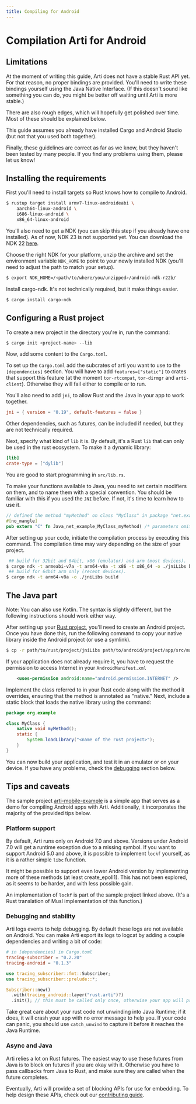 ```yaml
---
title: Compiling for Android
---
```


# Compilation Arti for Android

## Limitations
At the moment of writing this guide, Arti does not have a stable Rust API yet. For that reason, no proper bindings are provided.
You'll need to write these bindings yourself using the Java Native Interface. (If this doesn't sound like something you can do, you might be better off waiting until Arti is more stable.)

There are also rough edges, which will hopefully get polished over time. Most of these should be explained below.

This guide assumes you already have installed Cargo and Android Studio (but not that you used both together).

Finally, these guidelines are correct as far as we know, but they haven't been tested by many people. If you find any problems using them, please let us know!

## Installing the requirements

First you'll need to install targets so Rust knows how to compile to Android.

```sh
$ rustup target install armv7-linux-androideabi \
	aarch64-linux-android \
	i686-linux-android \
	x86_64-linux-android
```

You'll also need to get a NDK (you can skip this step if you already have one installed). As of now, NDK 23 is not supported yet.
You can download the NDK 22 [here](https://github.com/android/ndk/wiki/Unsupported-Downloads).

Choose the right NDK for your platform, unzip the archive and set the environment variable `NDK_HOME` to point to your newly installed NDK (you'll need to adjust the path to match your setup).

```sh
$ export NDK_HOME=/<path/to/where/you/unzipped>/android-ndk-r22b/
```

Install cargo-ndk. It's not technically required, but it make things easier.

```sh
$ cargo install cargo-ndk
```

## Configuring a Rust project

To create a new project in the directory you're in, run the command:

```sh
$ cargo init <project-name> --lib
```

Now, add some content to the `Cargo.toml`.

To set up the `Cargo.toml` add the subcrates of arti you want to use to the `[dependencies]` section. You will have to add `features=["static"]` to crates that support this feature (at the moment `tor-rtcompat`, `tor-dirmgr` and `arti-client`). Otherwise they will fail either to compile or to run.

You'll also need to add `jni`, to allow Rust and the Java in your app to work together.

```toml
jni = { version = "0.19", default-features = false }
```

Other dependencies, such as futures, can be included if needed, but they are not technically required.

Next, specify what kind of `lib` it is. By default, it's a Rust `lib` that can only be used in the rust ecosystem. To make it a dynamic library:

```toml
[lib]
crate-type = ["dylib"]
```

You are good to start programming in `src/lib.rs`.

To make your functions available to Java, you need to set certain modifiers on them, and to name them with a special convention. You should be familiar with this if you used the `JNI` before. If not, it's time to learn how to use it.

```rust
// defined the method "myMethod" on class "MyClass" in package "net.example"
#[no_mangle]
pub extern "C" fn Java_net_example_MyClass_myMethod( /* parameters omitted */ ) {..}
```

After setting up your code, initiate the compilation process by executing this command. The compilation time may vary depending on the size of your project.

```sh
 ## build for 32bit and 64bit, x86 (emulator) and arm (most devices).
$ cargo ndk -t armeabi-v7a -t arm64-v8a -t x86 -t x86_64 -o ./jniLibs build
 ## build for 64bit arm only (recent devices).
$ cargo ndk -t arm64-v8a -o ./jniLibs build
```

## The Java part

Note: You can also use Kotlin. The syntax is slightly different, but the following instructions should work either way.

After setting up your [Rust project](#configuring-a-rust-project), you'll need to create an Android project. Once you have done this, run the following command to copy your native library inside the Android project (or use a symlink).

```sh
$ cp -r path/to/rust/project/jniLibs path/to/android/project/app/src/main
```

If your application does not already require it, you have to request the permission to access Internet in your `AndroidManifest.xml`

```xml
    <uses-permission android:name="android.permission.INTERNET" />
```

Implement the class referred to in your Rust code along with the method it overrides, ensuring that the method is annotated as "native." Next, include a static block that loads the native library using the command:

```java
package org.example

class MyClass {
    native void myMethod();
    static {
        System.loadLibrary("<name of the rust project>");
    }
}
```

You can now build your application, and test it in an emulator or on your device. If you have any problems, check the [debugging](#debugging-and-stability) section below.

## Tips and caveats

The sample project [arti-mobile-example](https://gitlab.torproject.org/trinity-1686a/arti-mobile-example/) is a simple app that serves as a demo for compiling Android apps with Arti. Additionally, it incorporates the majority of the provided tips below.

### Platform support
By default, Arti runs only on Android 7.0 and above. Versions under Android 7.0 will get a runtime exception due to a missing symbol. If you want to support Android 5.0 and above, it is possible to implement `lockf` yourself, as it is a rather simple `libc` function.

It might be possible to support even lower Android version by implementing more of these methods (at least create\_epoll1). This has not been explored, as it seems to be harder, and with less possible gain.

An implementation of `lockf` is part of the sample project linked above. (It's a Rust translation of Musl implementation of this function.)

### Debugging and stability
Arti logs events to help debugging. By default these logs are not available on Android. You can make Arti export its logs to logcat by adding a couple dependencies and writing a bit of code:

```toml
# in [dependencies] in Cargo.toml
tracing-subscriber = "0.2.20"
tracing-android = "0.1.3"
```

```rust
use tracing_subscriber::fmt::Subscriber;
use tracing_subscriber::prelude::*;

Subscriber::new()
  .with(tracing_android::layer("rust.arti")?)
  .init(); // this must be called only once, otherwise your app will probably crash
```

Take great care about your rust code not unwinding into Java Runtime; if it does, it will crash your app with no error message to help you.
If your code can panic, you should use `catch_unwind` to capture it before it reaches the Java Runtime.

### Async and Java
Arti relies a lot on Rust futures. The easiest way to use these futures from Java is to block on futures if you are okay with it. Otherwise you have to pass callbacks from Java to Rust, and make sure they are called when the future completes.

Eventually, Arti will provide a set of blocking APIs for use for embedding. To help design these APIs, check out our [contributing guide](/contributing/).
